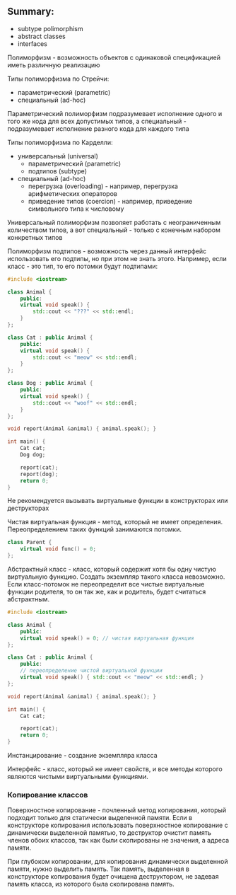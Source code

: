 ## Summary: ##

- subtype polimorphism
- abstract classes
- interfaces

Полиморфизм - возможность объектов с одинаковой спецификацией иметь различную реализацию

Типы полиморфизма по Стрейчи:

- параметрический (parametric)
- специальный (ad-hoc)

Параметрический полиморфизм подразумевает исполнение одного и того же кода для всех допустимых типов, а специальный - подразумевает исполнение разного кода для каждого типа

Типы полиморфизма по Карделли:

- универсальный (universal)
   - параметрический (parametric)
   - подтипов (subtype)
- специальный (ad-hoc)
   - перегрузка (overloading) - например, перегрузка арифметических операторов
   - приведение типов (coercion) - например, приведение символьного типа к числовому

Универсальный полиморфизм позволяет работать с неограниченным количеством типов, а вот специальный - только с конечным набором конкретных типов

Полиморфизм подтипов - возможность через данный интерфейс использовать его подтипы, но при этом не знать этого. Например, если класс - это тип, то его потомки будут подтипами:

``` cpp
#include <iostream>

class Animal {
	public:
	virtual void speak() {
		std::cout << "???" << std::endl;
	}
};

class Cat : public Animal {
	public:
	virtual void speak() {
		std::cout << "meow" << std::endl;
	}
};

class Dog : public Animal {
	public:
	virtual void speak() {
		std::cout << "woof" << std::endl;
	}
};

void report(Animal &animal) { animal.speak(); }

int main() {
	Cat cat;
	Dog dog;

	report(cat);
	report(dog);
	return 0;
}
```

Не рекомендуется вызывать виртуальные функции в конструкторах или деструкторах

Чистая виртуальная функция - метод, который не имеет определения. Переопределением таких функций занимаются потомки.

``` cpp
class Parent {
	virtual void func() = 0;
};
```

Абстрактный класс - класс, который содержит хотя бы одну чистую виртуальную функцию. Создать экземпляр такого класса невозможно. Если класс-потомок не переопределит все чистые виртуальные функции родителя, то он так же, как и родитель, будет считаться абстрактным.

``` cpp
#include <iostream>

class Animal {
	public:
	virtual void speak() = 0; // чистая виртуальная функция
};

class Cat : public Animal {
	public:
	// переопределение чистой виртуальной функции
	virtual void speak() { std::cout << "meow" << std::endl; }
};

void report(Animal &animal) { animal.speak(); }

int main() {
	Cat cat;

	report(cat);
	return 0;
}
```

Инстанцирование - создание экземпляра класса

Интерфейс - класс, который не имеет свойств, и все методы которого являются чистыми виртуальными функциями.

### Копирование классов ###

Поверхностное копирование - почленный метод копирования, который подходит только для статически выделенной памяти. Если в конструкторе копирования использовать поверхностное копирование с динамически выделенной памятью, то деструктор очистит память членов обоих классов, так как были скопированы не значения, а адреса памяти.

При глубоком копировании, для копирования динамически выделенной памяти, нужно выделить память. Так память, выделенная в конструкторе копирования будет очищена деструктором, не задевая память класса, из которого была скопирована память.
